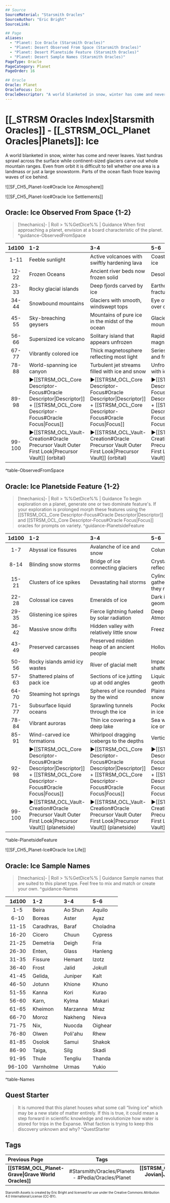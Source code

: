 ```yaml
---
## Source
SourceMaterial: "Starsmith Oracles"
SourceAuthor: "Eric Bright"
SourceLink: 

## Page
aliases:
  - "Planet: Ice Oracle (Starsmith Oracles)"
  - "Planet: Desert Observed From Space (Starsmith Oracles)"
  - "Planet: Desert Planetside Feature (Starsmith Oracles)"
  - "Planet: Desert Sample Names (Starsmith Oracles)"
PageType: Oracle
PageCategory: Planet
PageOrder: 16

## Oracle
Oracle: Planet
OracleFocus: Ice
OracleDescriptor: "A world blanketed in snow, winter has come and never leaves. Vast tundras sprawl across the surface while continent-sized glaciers carve out whole mountain ranges. Even from orbit it is difficult to tell whether one area is a landmass or just a large snowstorm. Parts of the ocean flash froze leaving waves of ice behind."
---
```

# [[_STRSM Oracles Index|Starsmith Oracles]] - [[_STRSM_OCL_Planet Oracles|Planets]]: Ice
A world blanketed in snow, winter has come and never leaves. Vast tundras sprawl across the surface while continent-sized glaciers carve out whole mountain ranges. Even from orbit it is difficult to tell whether one area is a landmass or just a large snowstorm. Parts of the ocean flash froze leaving waves of ice behind.

![[SF_CH5_Planet-Ice#Oracle Ice Atmosphere]]

![[SF_CH5_Planet-Ice#Oracle Ice Settlements]]

## Oracle: Ice Observed From Space {1-2}
> [!mechanics]- | Roll > %%GetDice%% | Guidance
> When first approaching a planet, envision at a board characteristic of the planet. ^guidance-ObservedFromSpace

| 1d100 | 1-2 | 3-4 | 5-6 |
| :---: | :--- | :--- | :--- |
| 1-11 | Feeble sunlight | Active volcanoes with swiftly hardening lava | Coastlines layered with ice |
| 12-22 | Frozen Oceans | Ancient river beds now frozen solid | Desolate tundra |
| 23-33 | Rocky glacial islands | Deep fjords carved by ice | Earthquakes that fracture whole glaciers |
| 34-44 | Snowbound mountains | Glaciers with smooth, windswept tops | Eye of calm weather over one pole |
| 45-55 | Sky-breaching geysers | Mountains of pure ice in the midst of the ocean | Glacier eating into a mountainside |
| 56-66 | Supersized ice volcano | Solitary island that appears unfrozen | Rapidly switching magnetic poles |
| 67-77 | Vibrantly colored ice | Thick magnetosphere reflecting most light | Series of connected and frozen lakes |
| 78-88 | World-spanning ice canyon | Turbulent jet streams filled with ice and snow | Unfrozen ocean filled with icebergs |
| 89-98 | ▶[[STRSM_OCL_Core Descriptor-Focus#Oracle Descriptor\|Descriptor]] + [[STRSM_OCL_Core Descriptor-Focus#Oracle Focus\|Focus]] | ▶[[STRSM_OCL_Core Descriptor-Focus#Oracle Descriptor\|Descriptor]] + [[STRSM_OCL_Core Descriptor-Focus#Oracle Focus\|Focus]] | ▶[[STRSM_OCL_Core Descriptor-Focus#Oracle Descriptor\|Descriptor]] + [[STRSM_OCL_Core Descriptor-Focus#Oracle Focus\|Focus]] |
| 99-100 | ▶[[STRSM_OCL_Vault-Creation#Oracle Precursor Vault Outer First Look\|Precursor Vault]] (orbital) | ▶[[STRSM_OCL_Vault-Creation#Oracle Precursor Vault Outer First Look\|Precursor Vault]] (orbital) | ▶[[STRSM_OCL_Vault-Creation#Oracle Precursor Vault Outer First Look\|Precursor Vault]] (orbital) |
^table-ObservedFromSpace

## Oracle: Ice Planetside Feature {1-2}
> [!mechanics]- | Roll > %%GetDice%% | Guidance
> To begin exploration on a planet, generate one or two dominate feature's. If your exploration is prolonged morph these features using the [[STRSM_OCL_Core Descriptor-Focus#Oracle Descriptor|Descriptor]] and [[STRSM_OCL_Core Descriptor-Focus#Oracle Focus|Focus]] oracles for prompts on variety. ^guidance-PlanetsideFeature

| 1d100 | 1-2 | 3-4 | 5-6 |
| :---: | :--- | :--- | :--- |
| 1-7 | Abyssal ice fissures | Avalanche of ice and snow | Columns of ice |
| 8-14 | Blinding snow storms | Bridge of ice connecting glaciers | Crystal clear ice reflecting the stars |
| 15-21 | Clusters of ice spikes | Devastating hail storms | Cylinders of snow gathering speed as they roll |
| 22-28 | Colossal ice caves | Emeralds of ice | Dark ice formed into geometric patterns |
| 29-35 | Glistening ice spires | Fierce lightning fueled by solar radiation | Deep cave with steamy Atmosphere |
| 36-42 | Massive snow drifts | Hidden valley with relatively little snow | Freezing rain |
| 43-49 | Preserved carcasses | Preserved midden heap of an ancient people | Hollow dome of ice |
| 50-56 | Rocky islands amid icy wastes | River of glacial melt | Impact crater that has shattered the ice |
| 57-63 | Shattered plains of pack ice | Sections of ice jutting up at odd angles | Liquid lake warmed by geothermal heat |
| 64-70 | Steaming hot springs | Spheres of ice rounded by the wind | Plains of tightly packed snow and howling wind |
| 71-77 | Subsurface liquid oceans | Sprawling tunnels through the ice | Pockets of gas frozen in ice |
| 78-84 | Vibrant auroras | Thin ice covering a deep lake | Sea with super-dense ice on the floor |
| 85-91 | Wind-carved ice formations | Whirlpool dragging icebergs to the depths | Vertical cliffs of ice |
| 92-98 | ▶[[STRSM_OCL_Core Descriptor-Focus#Oracle Descriptor\|Descriptor]] + [[STRSM_OCL_Core Descriptor-Focus#Oracle Focus\|Focus]] | ▶[[STRSM_OCL_Core Descriptor-Focus#Oracle Descriptor\|Descriptor]] + [[STRSM_OCL_Core Descriptor-Focus#Oracle Focus\|Focus]] | ▶[[STRSM_OCL_Core Descriptor-Focus#Oracle Descriptor\|Descriptor]] + [[STRSM_OCL_Core Descriptor-Focus#Oracle Focus\|Focus]] |
| 99-100 | ▶[[STRSM_OCL_Vault-Creation#Oracle Precursor Vault Outer First Look\|Precursor Vault]] (planetside) | ▶[[STRSM_OCL_Vault-Creation#Oracle Precursor Vault Outer First Look\|Precursor Vault]] (planetside) | ▶[[STRSM_OCL_Vault-Creation#Oracle Precursor Vault Outer First Look\|Precursor Vault]] (planetside) |
^table-PlanetsideFeature

![[SF_CH5_Planet-Ice#Oracle Ice Life]]

## Oracle: Ice Sample Names
> [!mechanics]- | Roll > %%GetDice%% | Guidance
> Sample names that are suited to this planet type. Feel free to mix and match or create your own. ^guidance-Names

| 1d100 | 1-2 | 3-4 | 5-6 |
| :---: | :--- | :--- | :--- |
| 1-5 | Beira | Ao Shun | Aquilo |
| 6-10 | Boreas | Aster | Ayaz |
| 11-15 | Caradhras, | Baraf | Choladna |
| 16-20 | Cicero | Chuun | Cypress |
| 21-25 | Demetria | Deigh | Fria |
| 26-30 | Enten, | Glass | Hanleng |
| 31-35 | Fissure | Hemant | Izotz |
| 36-40 | Frost | Jalid | Jokull |
| 41-45 | Gelida, | Juniper | Kalt |
| 46-50 | Jotunn | Khione | Khuno |
| 51-55 | Kanna | Kori | Kurao |
| 56-60 | Karn, | Kylma | Makari |
| 61-65 | Kheimon | Marzanna | Mraz |
| 66-70 | Moroz | Nakheng | Nieva |
| 71-75 | Nix, | Nuocda | Oighear |
| 76-80 | Olwen | Poli'ahu | Rhew |
| 81-85 | Osolok | Samui | Shakok |
| 86-90 | Taiga, | Silg | Skadi |
| 91-95 | Thule | Tengliu | Thanda |
| 96-100 | Varnholme | Urmas | Yukio |
^table-Names

## Quest Starter
> It is rumored that this planet houses what some call “living ice” which may be a new state of matter entirely. If this is true, it could mean a step forward in scientific knowledge and revolutionize how water is stored for trips in the Expanse. What faction is trying to keep this discovery unknown and why? ^QuestStarter

## Tags
| Previous Page | Tags | Next Page | 
| :--- | :---: | ---: |
| **[[STRSM_OCL_Planet-Grave\|Grave World Oracles]]** | #Starsmith/Oracles/Planets - #Pedia/Oracles/Planet | **[[STRSM_OCL_Planet-Jovian\|Jovian World Oracles]]** |

<font size=-2>Starsmith Assets is created by Eric Bright and licensed for use under the Creative Commons Attribution 4.0 International License (CC-BY).</font>